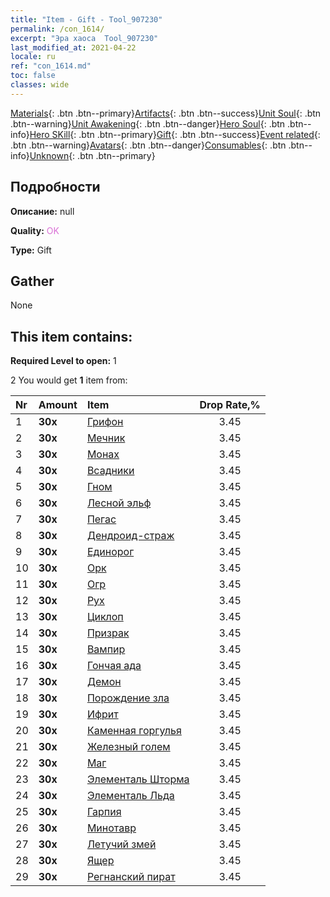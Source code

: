 ```yaml
---
title: "Item - Gift - Tool_907230"
permalink: /con_1614/
excerpt: "Эра хаоса  Tool_907230"
last_modified_at: 2021-04-22
locale: ru
ref: "con_1614.md"
toc: false
classes: wide
---
```

 [Materials](/ItemsRU/){: .btn .btn--primary}[Artifacts](/ItemsRU/Artifacts/){: .btn .btn--success}[Unit Soul](/ItemsRU/UnitSoul/){: .btn .btn--warning}[Unit Awakening](/ItemsRU/UnitAwakening/){: .btn .btn--danger}[Hero Soul](/ItemsRU/HeroSoul/){: .btn .btn--info}[Hero SKill](/ItemsRU/HeroSkill/){: .btn .btn--primary}[Gift](/ItemsRU/Gift/){: .btn .btn--success}[Event related](/ItemsRU/Events/){: .btn .btn--warning}[Avatars](/ItemsRU/Avatars/){: .btn .btn--danger}[Consumables](/ItemsRU/Consumables/){: .btn .btn--info}[Unknown](/ItemsRU/Unknown/){: .btn .btn--primary}

## Подробности
 **Описание:** null

 **Quality:** <span style="color: #DA70D6">OK</span>

 **Type:** Gift

## Gather

  None

## This item contains:

 **Required Level to open:** 1

 2 You would get **1** item  from:

  | Nr | Amount |     Item    | Drop Rate,% |
  |:---|:-------|:------------|:---------:|
  | 1 |  **30x** | [Грифон](/ru/Items/unt_192/) | 3.45 | 
  | 2 |  **30x** | [Мечник](/ru/Items/unt_193/) | 3.45 | 
  | 3 |  **30x** | [Монах](/ru/Items/unt_194/) | 3.45 | 
  | 4 |  **30x** | [Всадники](/ru/Items/unt_195/) | 3.45 | 
  | 5 |  **30x** | [Гном](/ru/Items/unt_200/) | 3.45 | 
  | 6 |  **30x** | [Лесной эльф](/ru/Items/unt_201/) | 3.45 | 
  | 7 |  **30x** | [Пегас](/ru/Items/unt_202/) | 3.45 | 
  | 8 |  **30x** | [Дендроид-страж](/ru/Items/unt_203/) | 3.45 | 
  | 9 |  **30x** | [Единорог](/ru/Items/unt_204/) | 3.45 | 
  | 10 |  **30x** | [Орк](/ru/Items/unt_219/) | 3.45 | 
  | 11 |  **30x** | [Огр](/ru/Items/unt_220/) | 3.45 | 
  | 12 |  **30x** | [Рух](/ru/Items/unt_221/) | 3.45 | 
  | 13 |  **30x** | [Циклоп](/ru/Items/unt_222/) | 3.45 | 
  | 14 |  **30x** | [Призрак](/ru/Items/unt_210/) | 3.45 | 
  | 15 |  **30x** | [Вампир](/ru/Items/unt_211/) | 3.45 | 
  | 16 |  **30x** | [Гончая ада](/ru/Items/unt_228/) | 3.45 | 
  | 17 |  **30x** | [Демон](/ru/Items/unt_229/) | 3.45 | 
  | 18 |  **30x** | [Порождение зла](/ru/Items/unt_230/) | 3.45 | 
  | 19 |  **30x** | [Ифрит](/ru/Items/unt_231/) | 3.45 | 
  | 20 |  **30x** | [Каменная горгулья](/ru/Items/unt_236/) | 3.45 | 
  | 21 |  **30x** | [Железный голем](/ru/Items/unt_237/) | 3.45 | 
  | 22 |  **30x** | [Маг](/ru/Items/unt_238/) | 3.45 | 
  | 23 |  **30x** | [Элементаль Шторма](/ru/Items/unt_263/) | 3.45 | 
  | 24 |  **30x** | [Элементаль Льда](/ru/Items/unt_264/) | 3.45 | 
  | 25 |  **30x** | [Гарпия](/ru/Items/unt_245/) | 3.45 | 
  | 26 |  **30x** | [Минотавр](/ru/Items/unt_248/) | 3.45 | 
  | 27 |  **30x** | [Летучий змей](/ru/Items/unt_255/) | 3.45 | 
  | 28 |  **30x** | [Ящер](/ru/Items/unt_254/) | 3.45 | 
  | 29 |  **30x** | [Регнанский пират](/ru/Items/unt_273/) | 3.45 | 
